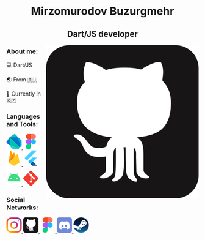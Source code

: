 <h1 align="center">Mirzomurodov Buzurgmehr</h1>
<h2 align="center">Dart/JS developer</h2>

<img align="right" alt="Almaty" width="400" height="400" src="https://github.com/buzurg2003/buzurg2003/blob/main/GitHub.svg" />

<p align="left">
  <h3 align="left">About me: </h3>
  <p align="left">💻 Dart/JS </p>
  <p align="left">🌏 From 🇹🇯 </p>
  <p align="left">📍 Currently in 🇰🇿 </p>
</p>


<h3 align="left">Languages and Tools:</h3>
<p align="left"> 
  <a href="https://dart.dev" target="_blank" rel="noreferrer"> 
    <img src="https://github.com/buzurg2003/buzurg2003/blob/main/dart.svg" alt="dart" width="40" height="40"/> 
  </a> 
  <a href="https://www.figma.com/" target="_blank" rel="noreferrer"> 
    <img src="https://github.com/buzurg2003/buzurg2003/blob/main/figma.svg" alt="figma" width="40" height="40"/>
  </a> 
  <a href="https://firebase.google.com/" target="_blank" rel="noreferrer"> 
    <img src="https://github.com/buzurg2003/buzurg2003/blob/main/firebase.svg" alt="firebase" width="40" height="40"/> 
  </a> 
  <a href="https://flutter.dev" target="_blank" rel="noreferrer">
    <img src="https://github.com/buzurg2003/buzurg2003/blob/main/flutter.svg" alt="flutter" width="40" height="40"/> 
  </a>
  <a href="https://developer.android.com/" target="_blank" rel="noreferrer">
    <img src="https://github.com/buzurg2003/buzurg2003/blob/main/android.svg" alt="flutter" width="40" height="50"/> 
  </a>
  <a href="https://git-scm.com/" target="_blank" rel="noreferrer"> 
    <img src="https://github.com/buzurg2003/buzurg2003/blob/main/git.svg" alt="git" width="40" height="40"/> 
  </a>
</p>

<h3 align="left">Social Networks:</h3>
<p align="left">
  <a href="https://www.instagram.com/programmer_2003/" target="blank">
    <img src="https://github.com/buzurg2003/buzurg2003/blob/main/instagram.svg" alt="Instagram" height="40" width="40" />
  </a>
  <a href="https://www.github.com/buzurg2003/" target="blank">
    <img src="https://github.com/buzurg2003/buzurg2003/blob/main/GitHub.svg" alt="Instagram" height="40" width="40" />
  </a>
  <a href="https://www.figma.com/files/user/1196491084090928540?fuid=1196491084090928540" target="blank">
    <img src="https://github.com/buzurg2003/buzurg2003/blob/main/figma.svg" alt="Figma" height="40" width="40" />
  </a>
  <a href="https://www.discord.com/buzurg2003/" target="blank">
    <img src="https://github.com/buzurg2003/buzurg2003/blob/main/discord.svg" alt="Discord" height="40" width="40" />
  </a>
  <a href="https://steamcommunity.com/profiles/76561199481300633/" target="blank">
    <img src="https://github.com/buzurg2003/buzurg2003/blob/main/steam.svg" alt="Instagram" height="40" width="40" />
  </a>
</p>
